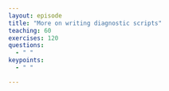 ```yaml
---
layout: episode
title: "More on writing diagnostic scripts"
teaching: 60
exercises: 120
questions:
  - " "
keypoints:
  - " "

---
```


